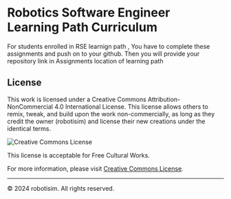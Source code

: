 # Robotics Software Engineer Learning Path Curriculum
For students enrolled in RSE learnign path , You have to complete these assignments and push on to your github.
Then you will provide your repository link in Assignments location of learning path

## License
This work is licensed under a Creative Commons Attribution-NonCommercial 4.0 International License. This license allows others to remix, tweak, and build upon the work non-commercially, as long as they credit the owner (robotisim) and license their new creations under the identical terms.

![Creative Commons License](https://i.creativecommons.org/l/by-nc/4.0/88x31.png)

This license is acceptable for Free Cultural Works.

For more information, please visit [Creative Commons License](http://creativecommons.org/licenses/by-nc/4.0/).

---

© 2024 robotisim. All rights reserved.
